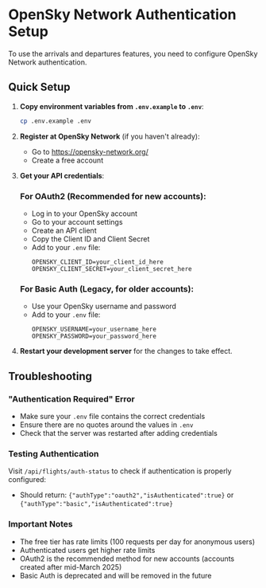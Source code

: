# OpenSky Network Authentication Setup

To use the arrivals and departures features, you need to configure OpenSky Network authentication.

## Quick Setup

1. **Copy environment variables from `.env.example` to `.env`**:
   ```bash
   cp .env.example .env
   ```

2. **Register at OpenSky Network** (if you haven't already):
   - Go to https://opensky-network.org/
   - Create a free account

3. **Get your API credentials**:
   
   ### For OAuth2 (Recommended for new accounts):
   - Log in to your OpenSky account
   - Go to your account settings
   - Create an API client
   - Copy the Client ID and Client Secret
   - Add to your `.env` file:
     ```
     OPENSKY_CLIENT_ID=your_client_id_here
     OPENSKY_CLIENT_SECRET=your_client_secret_here
     ```

   ### For Basic Auth (Legacy, for older accounts):
   - Use your OpenSky username and password
   - Add to your `.env` file:
     ```
     OPENSKY_USERNAME=your_username_here
     OPENSKY_PASSWORD=your_password_here
     ```

4. **Restart your development server** for the changes to take effect.

## Troubleshooting

### "Authentication Required" Error
- Make sure your `.env` file contains the correct credentials
- Ensure there are no quotes around the values in `.env`
- Check that the server was restarted after adding credentials

### Testing Authentication
Visit `/api/flights/auth-status` to check if authentication is properly configured:
- Should return: `{"authType":"oauth2","isAuthenticated":true}` or `{"authType":"basic","isAuthenticated":true}`

### Important Notes
- The free tier has rate limits (100 requests per day for anonymous users)
- Authenticated users get higher rate limits
- OAuth2 is the recommended method for new accounts (accounts created after mid-March 2025)
- Basic Auth is deprecated and will be removed in the future